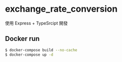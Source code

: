 # exchange_rate_conversion

使用 Express + TypeSrcipt 開發

## Docker run
```bash
$ docker-compose build --no-cache
$ docker-compose up -d
```